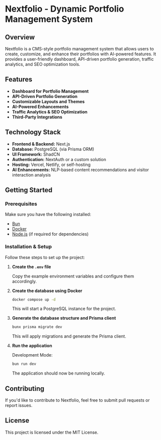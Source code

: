 # Nextfolio - Dynamic Portfolio Management System

## Overview
Nextfolio is a CMS-style portfolio management system that allows users to create, customize, and enhance their portfolios with AI-powered features. It provides a user-friendly dashboard, API-driven portfolio generation, traffic analytics, and SEO optimization tools.

## Features
- **Dashboard for Portfolio Management**
- **API-Driven Portfolio Generation**
- **Customizable Layouts and Themes**
- **AI-Powered Enhancements**
- **Traffic Analytics & SEO Optimization**
- **Third-Party Integrations**

## Technology Stack
- **Frontend & Backend:** Next.js
- **Database:** PostgreSQL (via Prisma ORM)
- **UI Framework:** ShadCN
- **Authentication:** NextAuth or a custom solution
- **Hosting:** Vercel, Netlify, or self-hosting
- **AI Enhancements:** NLP-based content recommendations and visitor interaction analysis

## Getting Started
### Prerequisites
Make sure you have the following installed:
- [Bun](https://bun.sh/)
- [Docker](https://www.docker.com/)
- [Node.js](https://nodejs.org/) (if required for dependencies)

### Installation & Setup
Follow these steps to set up the project:

1. **Create the `.env` file**
   
   Copy the example environment variables and configure them accordingly.
   
2. **Create the database using Docker**
   
   ```sh
   docker compose up -d
   ```
   This will start a PostgreSQL instance for the project.

3. **Generate the database structure and Prisma client**
   
   ```sh
   bunx prisma migrate dev
   ```
   This will apply migrations and generate the Prisma client.

4. **Run the application**
   
   Development Mode:
   
   ```sh
   bun run dev
   ```
   
   The application should now be running locally.

## Contributing
If you'd like to contribute to Nextfolio, feel free to submit pull requests or report issues.

## License
This project is licensed under the MIT License.
